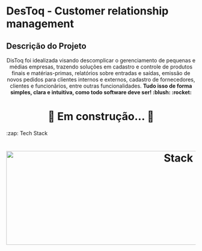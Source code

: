 # DesToq - Customer relationship management
## Descrição do Projeto
<p align="center">DisToq foi idealizada visando descomplicar o gerenciamento de pequenas e médias empresas, trazendo soluções em cadastro e controle de produtos finais e matérias-primas, relatórios sobre entradas e saídas, emissão de novos pedidos para clientes internos e externos, cadastro de fornecedores, clientes e funcionãrios, entre outras funcionalidades. <strong>Tudo isso de forma simples, clara e intuitiva, como todo software deve ser! :blush: :rocket:</strong></p>
<h1 align="center"> 
	🚧  Em construção...  🚧
</h1>
 :zap: Tech Stack
<h1 align="center">
  <img src="https://www.cloudways.com/blog/wp-content/uploads/20-Best-Web-Design-Tools-for-Design-Agencies.jpg" alt="Stack" height="250" width="900px">
  <br>
</h1>

